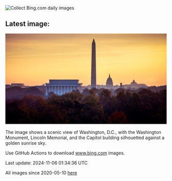 ![Collect Bing.com daily images](https://github.com/counter2015/bing-daily-images/workflows/Collect%20Bing.com%20daily%20images/badge.svg)
## Latest image:
![](images/DCSunrise.jpg)

The image shows a scenic view of Washington, D.C., with the Washington Monument, Lincoln Memorial, and the Capitol building silhouetted against a golden sunrise sky.

Use GitHub Actions to download www.bing.com images.

Last update: 2024-11-06 01:34:36 UTC

All images since 2020-05-10 [here](https://github.com/counter2015/bing-daily-images/tree/master/images)
